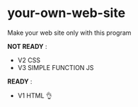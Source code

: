 # your-own-web-site
Make your web site only with this program
  
**NOT READY** :  
  - V2 CSS  
  - V3 SIMPLE FUNCTION JS  
  
**READY** :  
  - V1 HTML 👌
